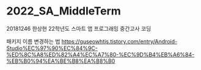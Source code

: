 # 2022_SA_MiddleTerm
20181246 한상현 22학년도 스마트 앱 프로그래밍 중간고사 코딩

패키지 이름 변경하는 법
    https://guseowhtjs.tistory.com/entry/Android-Studio%EC%97%90%EC%84%9C-%ED%8C%A8%ED%82%A4%EC%A7%80-%EC%9D%B4%EB%A6%84-%EB%B0%94%EA%BE%B8%EA%B8%B0
